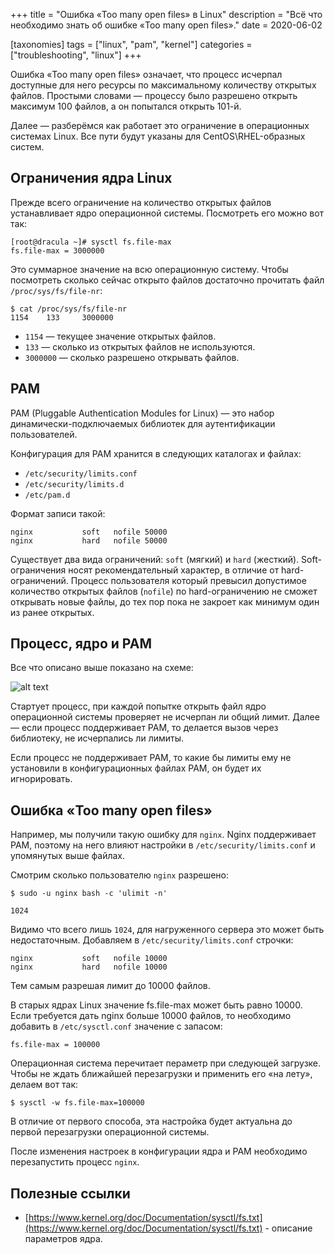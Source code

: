 +++
title = "Ошибка «Too many open files» в Linux"
description = "Всё что необходимо знать об ошибке «Too many open files»."
date = 2020-06-02

[taxonomies]
tags = ["linux", "pam", "kernel"]
categories = ["troubleshooting", "linux"]
+++

Ошибка «Too many open files» означает, что процесс исчерпал доступные для него ресурсы по максимальному количеству
открытых файлов. Простыми словами — процессу было разрешено открыть максимум 100 файлов, а он попытался открыть 101-й.

Далее — разберёмся как работает это ограничение в операционных системах Linux. Все пути будут указаны для CentOS\RHEL-образных систем.

## Ограничения ядра Linux

Прежде всего ограничение на количество открытых файлов устанавливает ядро операционной системы. Посмотреть его можно
вот так:

```shell script
[root@dracula ~]# sysctl fs.file-max
fs.file-max = 3000000
```

Это суммарное значение на всю операционную систему. Чтобы посмотреть сколько сейчас открыто файлов достаточно 
прочитать файл `/proc/sys/fs/file-nr`:

```shell script
$ cat /proc/sys/fs/file-nr
1154    133     3000000
```

- `1154` — текущее значение открытых файлов.
- `133` — сколько из открытых файлов не используются.
- `3000000` — сколько разрешено открывать файлов.

## PAM

PAM (Pluggable Authentication Modules for Linux) — это набор динамически-подключаемых библиотек 
для аутентификации пользователей.

Конфигурация для PAM хранится в следующих каталогах и файлах:

- `/etc/security/limits.conf`
- `/etc/security/limits.d`
- `/etc/pam.d`

Формат записи такой:

```shell script
nginx           soft   nofile 50000
nginx           hard   nofile 50000
```

Существует два вида ограничений: `soft` (мягкий) и `hard` (жесткий). Soft-ограничения носят рекомендательный характер, 
в отличие от hard-ограничений. Процесс пользователя который превысил допустимое количество открытых файлов (`nofile`) по hard-ограничению
не сможет открывать новые файлы, до тех пор пока не закроет как минимум один из ранее открытых.

## Процесс, ядро и PAM

Все что описано выше показано на схеме:

![alt text](/images/linux/too-many-open-files.png "Ядро, PAM и процесс")

Стартует процесс, при каждой попытке открыть файл ядро операционной системы проверяет не исчерпан ли общий лимит. 
Далее — если процесс поддерживает PAM, то делается вызов через библиотеку, не исчерпались ли лимиты.

Если процесс не поддерживает PAM, то какие бы лимиты ему не установили 
в конфигурационных файлах PAM, он будет их игнорировать.

## Ошибка «Too many open files»

Например, мы получили такую ошибку для `nginx`. Nginx поддерживает PAM, поэтому на него влияют настройки 
в `/etc/security/limits.conf` и упомянутых выше файлах.

Смотрим сколько пользователю `nginx` разрешено:

```shell script
$ sudo -u nginx bash -c 'ulimit -n'

1024
```

Видимо что всего лишь `1024`, для нагруженного сервера это может быть недостаточным. Добавляем в `/etc/security/limits.conf` строчки:

```
nginx           soft   nofile 10000
nginx           hard   nofile 10000
``` 

Тем самым разрешая лимит до 10000 файлов.

В старых ядрах Linux значение fs.file-max может быть равно 10000. Если требуется дать nginx больше 10000 файлов, 
то необходимо добавить в `/etc/sysctl.conf` значение с запасом:

```
fs.file-max = 100000
```

Операционная система перечитает пераметр при следующей загрузке. Чтобы не ждать ближайшей перезагрузки и 
применить его «на лету», делаем вот так:

```shell script
$ sysctl -w fs.file-max=100000
```

В отличие от первого способа, эта настройка будет актуальна до первой перезагрузки операционной системы.

После изменения настроек в конфигурации ядра и PAM необходимо перезапустить процесс `nginx`.

## Полезные ссылки

- [https://www.kernel.org/doc/Documentation/sysctl/fs.txt](https://www.kernel.org/doc/Documentation/sysctl/fs.txt) - описание параметров ядра.
